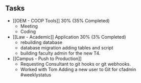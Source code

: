 ## Tasks
-   [[OEM - COOP Tools]] 30% (35% Completed)
	- Meeting
	- Coding
-   [[Law - Academic]] Application 30%  (3% Completed) 
	- rebuilding database 
	- database migration adding tables and script
	- building faculty admin for the new T4.
-   [[Campus - Push to Production]] 
	- Requesting Consultant to git hooks or git webhooks.
	- Worked with Tom Adding a new user to Git for cfadmin
#weeklystatus
